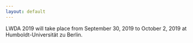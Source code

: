 ```yaml
---
layout: default
---
```


<div class="home">

LWDA 2019 will take place from September 30, 2019 to October 2, 2019
at Humboldt-Universität zu Berlin.

</div>
